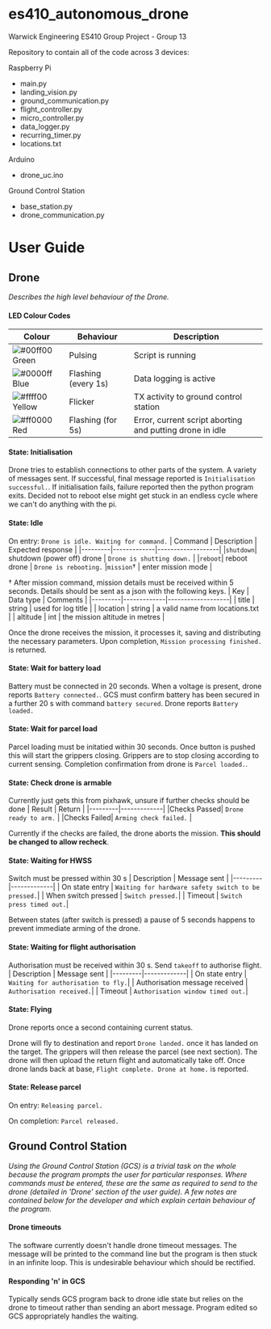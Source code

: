 # es410_autonomous_drone
Warwick Engineering ES410 Group Project - Group 13

Repository to contain all of the code across 3 devices:

Raspberry Pi
- main.py
- landing_vision.py
- ground_communication.py
- flight_controller.py
- micro_controller.py
- data_logger.py
- recurring_timer.py
- locations.txt
    
Arduino
- drone_uc.ino
    
Ground Control Station
- base_station.py
- drone_communication.py

# User Guide

## Drone
_Describes the high level behaviour of the Drone._

#### LED Colour Codes
| Colour | Behaviour | Description |
|--------|-----------|-------------|
| ![#00ff00](https://placehold.it/15/00ff00/000000?text=+) Green | Pulsing | Script is running |
| ![#0000ff](https://placehold.it/15/0000ff/000000?text=+) Blue | Flashing (every 1s) | Data logging is active |
| ![#ffff00](https://placehold.it/15/ffff00/000000?text=+) Yellow | Flicker | TX activity to ground control station |
| ![#ff0000](https://placehold.it/15/ff0000/000000?text=+) Red | Flashing (for 5s) | Error, current script aborting and putting drone in idle |

#### State: Initialisation
Drone tries to establish connections to other parts of the system. A variety of messages sent. If successful, final message reported is `Initialisation successful.`. If initialisation fails, failure reported then the python program exits. Decided not to reboot else might get stuck in an endless cycle where we can't do anything with the pi.

#### State: Idle
On entry: `Drone is idle. Waiting for command.`
| Command | Description | Expected response |
|---------|-------------|-------------------|
|`shutdown`| shutdown (power off) drone | `Drone is shutting down.` |
|`reboot`| reboot drone | `Drone is rebooting.`
|`mission`† | enter mission mode |

† After mission command, mission details must be received within 5 seconds. Details should be sent as a json with the following keys.
| Key | Data type | Comments |
|---------|-------------|-------------------|
| title | string | used for log title |
| location | string | a valid name from locations.txt |
| altitude | int | the mission altitude in metres |

Once the drone receives the mission, it processes it, saving and distributing the necessary parameters. Upon completion, `Mission processing finished.` is returned.

#### State: Wait for battery load
Battery must be connected in 20 seconds. When a voltage is present, drone reports `Battery connected.`. GCS must confirm battery has been secured in a further 20 s with command `battery secured`. Drone reports `Battery loaded.`

#### State: Wait for parcel load
Parcel loading must be initatied within 30 seconds. Once button is pushed this will start the grippers closing. Grippers are to stop closing according to current sensing. Completion confirmation from drone is `Parcel loaded.`.

#### State: Check drone is armable
Currently just gets this from pixhawk, unsure if further checks should be done
| Result | Return | 
|---------|-------------|
|Checks Passed| `Drone ready to arm.` |
|Checks Failed| `Arming check failed.` |

Currently if the checks are failed, the drone aborts the mission. **This should be changed to allow recheck**.

#### State: Waiting for HWSS
Switch must be pressed within 30 s
| Description | Message sent | 
|---------|-------------|
| On state entry | `Waiting for hardware safety switch to be pressed.`|
| When switch pressed | `Switch pressed.`|
| Timeout | `Switch press timed out.`|

Between states (after switch is pressed) a pause of 5 seconds happens to prevent immediate arming of the drone.

#### State: Waiting for flight authorisation
Authorisation must be received within 30 s. Send `takeoff` to authorise flight.
| Description | Message sent | 
|---------|-------------|
| On state entry | `Waiting for authorisation to fly.`|
| Authorisation message received | `Authorisation received.`|
| Timeout | `Authorisation window timed out.`|

#### State: Flying
Drone reports once a second containing current status.

Drone will fly to destination and report `Drone landed.` once it has landed on the target. The grippers will then release the parcel (see next section). The drone will then upload the return flight and automatically take off. Once drone lands back at base, `Flight complete. Drone at home.` is reported.

#### State: Release parcel
On entry: `Releasing parcel.`

On completion: `Parcel released.`

## Ground Control Station
_Using the Ground Control Station (GCS) is a trivial task on the whole because the program prompts the user for particular responses. Where commands must be entered, these are the same as required to send to the drone (detailed in 'Drone' section of the user guide). A few notes are contained below for the developer and which explain certain behaviour of the program._

#### Drone timeouts
The software currently doesn't handle drone timeout messages. The message will be printed to the command line but the program is then stuck in an infinite loop. This is undesirable behaviour which should be rectified.

#### Responding 'n' in GCS
Typically sends GCS program back to drone idle state but relies on the drone to timeout rather than sending an abort message. Program edited so GCS appropriately handles the waiting.
